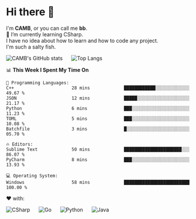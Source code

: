 # Hi there 👋
<!--
**CAMB-dev/CAMB-dev** is a ✨ _special_ ✨ repository because its `README.md` (this file) appears on your GitHub profile.

Here are some ideas to get you started:

- 🔭 I’m currently working on ...
- 🌱 I’m currently learning ...
- 👯 I’m looking to collaborate on ...
- 🤔 I’m looking for help with ...
- 💬 Ask me about ...
- 📫 How to reach me: ...
- 😄 Pronouns: ...
- ⚡ Fun fact: ...
-->
 I'm **CAMB**, or you can call me **bb**.  
 🌱 I’m currently learning CSharp.  
 I have no idea about how to learn and how to code any project.  
 I'm such a salty fish.
 
 
![CAMB's GitHub stats](https://github-readme-stats.vercel.app/api?username=CAMB-dev&show_icons=true&theme=tokyonight)
&nbsp;&nbsp;&nbsp;&nbsp;
![Top Langs](https://github-readme-stats.vercel.app/api/top-langs/?username=CAMB-dev&langs_count=5&theme=tokyonight)


<!--START_SECTION:waka-->
📊 **This Week I Spent My Time On** 

```text
💬 Programming Languages: 
C++                      28 mins             ████████████░░░░░░░░░░░░░   49.67 % 
JSON                     12 mins             █████░░░░░░░░░░░░░░░░░░░░   21.17 % 
Python                   6 mins              ███░░░░░░░░░░░░░░░░░░░░░░   11.23 % 
TOML                     5 mins              ███░░░░░░░░░░░░░░░░░░░░░░   10.08 % 
Batchfile                3 mins              █░░░░░░░░░░░░░░░░░░░░░░░░   05.70 % 

🔥 Editors: 
Sublime Text             50 mins             ██████████████████████░░░   86.07 % 
PyCharm                  8 mins              ███░░░░░░░░░░░░░░░░░░░░░░   13.93 % 

💻 Operating System: 
Windows                  58 mins             █████████████████████████   100.00 % 
```


<!--END_SECTION:waka-->


❤ with:

![CSharp](https://img.shields.io/badge/CSharp-%23512BD4?style=for-the-badge&logo=.net)
&nbsp;&nbsp;&nbsp;&nbsp;
![Go](https://img.shields.io/badge/Go-000000?style=for-the-badge&logo=go)
&nbsp;&nbsp;&nbsp;&nbsp;
![Python](https://img.shields.io/badge/Python-000000?style=for-the-badge&logo=python)
&nbsp;&nbsp;&nbsp;&nbsp;
![Java](https://img.shields.io/badge/Java-964B00?style=for-the-badge&logo=openjdk)
